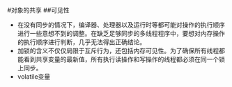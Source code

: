 #对象的共享
##可见性
- 在没有同步的情况下，编译器、处理器以及运行时等都可能对操作的执行顺序进行一些意想不到的调整。在缺乏足够同步的多线程程序中，要想对内存操作的执行顺序进行判断，几乎无法得出正确结论。
- 加锁的含义不仅仅局限于互斥行为，还包括内存可见性。为了确保所有线程都能看到共享变量的最新值，所有执行读操作和写操作的线程都必须在同一个锁上同步。
- volatile变量